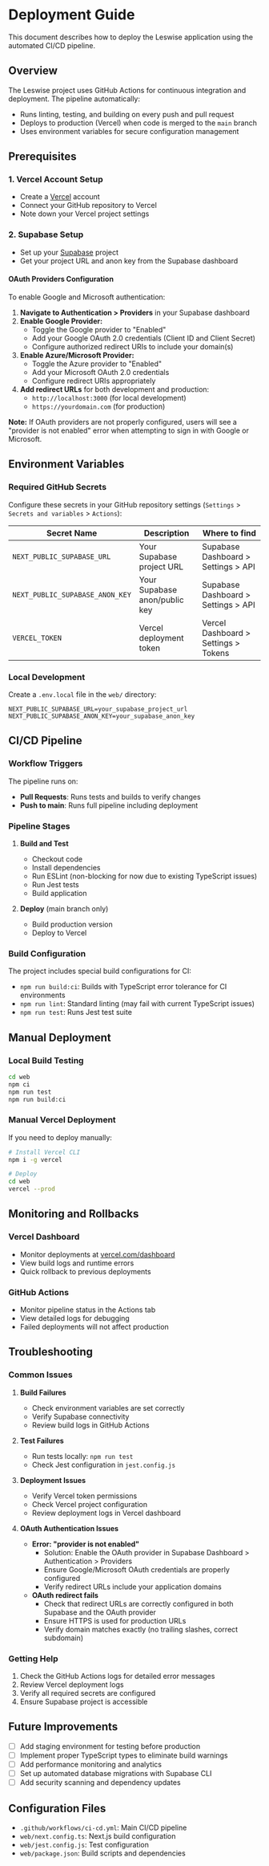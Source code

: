 # Deployment Guide

This document describes how to deploy the Leswise application using the automated CI/CD pipeline.

## Overview

The Leswise project uses GitHub Actions for continuous integration and deployment. The pipeline automatically:

- Runs linting, testing, and building on every push and pull request
- Deploys to production (Vercel) when code is merged to the `main` branch
- Uses environment variables for secure configuration management

## Prerequisites

### 1. Vercel Account Setup
- Create a [Vercel](https://vercel.com) account
- Connect your GitHub repository to Vercel
- Note down your Vercel project settings

### 2. Supabase Setup
- Set up your [Supabase](https://supabase.com) project
- Get your project URL and anon key from the Supabase dashboard

#### OAuth Providers Configuration
To enable Google and Microsoft authentication:

1. **Navigate to Authentication > Providers** in your Supabase dashboard
2. **Enable Google Provider:**
   - Toggle the Google provider to "Enabled"
   - Add your Google OAuth 2.0 credentials (Client ID and Client Secret)
   - Configure authorized redirect URIs to include your domain(s)
3. **Enable Azure/Microsoft Provider:**
   - Toggle the Azure provider to "Enabled" 
   - Add your Microsoft OAuth 2.0 credentials
   - Configure redirect URIs appropriately
4. **Add redirect URLs** for both development and production:
   - `http://localhost:3000` (for local development)
   - `https://yourdomain.com` (for production)

**Note:** If OAuth providers are not properly configured, users will see a "provider is not enabled" error when attempting to sign in with Google or Microsoft.

## Environment Variables

### Required GitHub Secrets

Configure these secrets in your GitHub repository settings (`Settings` > `Secrets and variables` > `Actions`):

| Secret Name | Description | Where to find |
|-------------|-------------|---------------|
| `NEXT_PUBLIC_SUPABASE_URL` | Your Supabase project URL | Supabase Dashboard > Settings > API |
| `NEXT_PUBLIC_SUPABASE_ANON_KEY` | Your Supabase anon/public key | Supabase Dashboard > Settings > API |
| `VERCEL_TOKEN` | Vercel deployment token | Vercel Dashboard > Settings > Tokens |

### Local Development

Create a `.env.local` file in the `web/` directory:

```env
NEXT_PUBLIC_SUPABASE_URL=your_supabase_project_url
NEXT_PUBLIC_SUPABASE_ANON_KEY=your_supabase_anon_key
```

## CI/CD Pipeline

### Workflow Triggers

The pipeline runs on:
- **Pull Requests**: Runs tests and builds to verify changes
- **Push to main**: Runs full pipeline including deployment

### Pipeline Stages

1. **Build and Test**
   - Checkout code
   - Install dependencies
   - Run ESLint (non-blocking for now due to existing TypeScript issues)
   - Run Jest tests
   - Build application

2. **Deploy** (main branch only)
   - Build production version
   - Deploy to Vercel

### Build Configuration

The project includes special build configurations for CI:

- `npm run build:ci`: Builds with TypeScript error tolerance for CI environments
- `npm run lint`: Standard linting (may fail with current TypeScript issues)
- `npm run test`: Runs Jest test suite

## Manual Deployment

### Local Build Testing

```bash
cd web
npm ci
npm run test
npm run build:ci
```

### Manual Vercel Deployment

If you need to deploy manually:

```bash
# Install Vercel CLI
npm i -g vercel

# Deploy
cd web
vercel --prod
```

## Monitoring and Rollbacks

### Vercel Dashboard
- Monitor deployments at [vercel.com/dashboard](https://vercel.com/dashboard)
- View build logs and runtime errors
- Quick rollback to previous deployments

### GitHub Actions
- Monitor pipeline status in the Actions tab
- View detailed logs for debugging
- Failed deployments will not affect production

## Troubleshooting

### Common Issues

1. **Build Failures**
   - Check environment variables are set correctly
   - Verify Supabase connectivity
   - Review build logs in GitHub Actions

2. **Test Failures**
   - Run tests locally: `npm run test`
   - Check Jest configuration in `jest.config.js`

3. **Deployment Issues**
   - Verify Vercel token permissions
   - Check Vercel project configuration
   - Review deployment logs in Vercel dashboard

4. **OAuth Authentication Issues**
   - **Error: "provider is not enabled"**
     - Solution: Enable the OAuth provider in Supabase Dashboard > Authentication > Providers
     - Ensure Google/Microsoft OAuth credentials are properly configured
     - Verify redirect URLs include your application domains
   - **OAuth redirect fails**
     - Check that redirect URLs are correctly configured in both Supabase and the OAuth provider
     - Ensure HTTPS is used for production URLs
     - Verify domain matches exactly (no trailing slashes, correct subdomain)

### Getting Help

1. Check the GitHub Actions logs for detailed error messages
2. Review Vercel deployment logs
3. Verify all required secrets are configured
4. Ensure Supabase project is accessible

## Future Improvements

- [ ] Add staging environment for testing before production
- [ ] Implement proper TypeScript types to eliminate build warnings
- [ ] Add performance monitoring and analytics
- [ ] Set up automated database migrations with Supabase CLI
- [ ] Add security scanning and dependency updates

## Configuration Files

- `.github/workflows/ci-cd.yml`: Main CI/CD pipeline
- `web/next.config.ts`: Next.js build configuration
- `web/jest.config.js`: Test configuration
- `web/package.json`: Build scripts and dependencies